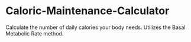 # Caloric-Maintenance-Calculator
Calculate the number of daily calories your body needs. Utilizes the Basal Metabolic Rate method.
